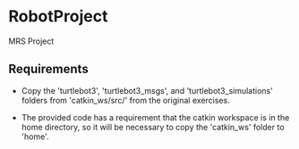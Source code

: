 # RobotProject
MRS Project

## Requirements
* Copy the 'turtlebot3', 'turtlebot3_msgs', and 'turtlebot3\_simulations' folders from 'catkin\_ws/src/' from the original exercises.

* The provided code has a requirement that the catkin workspace is in the home directory, so it will be necessary to copy the 'catkin_ws' folder to 'home'.
